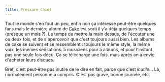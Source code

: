 ```yaml
---
title: Pressure Chief
---
```


Tout le monde s'en fout un peu, enfin non ça intéresse peut-être quelques fans
mais le dernière album de [Cake](http://www.cakemusic.com/music.html) est
sorti il y'a déjà quelques temps (presque un mois ?). Le temps de mettre la
main dessus, de l'écouter une ou deux fois, et de s'apercevoir que c'est
toujours aussi bien. Les albums de cake se suivent et se ressemblent :
toujours le même style, la même voix, les mêmes sensations. 5 musiciens pour 5
albums, et pour l'instant pas une seule fois déçu. Ça se télécharge une fois,
mais après on a envie d'acheter leurs disques.

Bref, c'est peut-être pas inutile de le dire en fait, parce que c'est
_inutile_... Là, normalement personne a compris. C'est pas grave, bonne
journée, etc.

